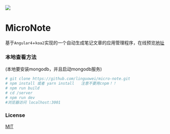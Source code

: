 ![](http://ouo33aiyh.bkt.clouddn.com/%E5%B1%8F%E5%B9%95%E5%BF%AB%E7%85%A7%202017-08-29%2009.41.31.png)

# MicroNote

基于`Angular4`+`koa2`实现的一个自动生成笔记文章的应用管理程序，在线预览[地址](https://lweiwei.com:3001)
### 本地查看方法
(本地要安装mongodb，并且启动mongodb服务)

``` bash
# git clone https://github.com/linguowei/micro-note.git
# npm install 或者 yarn install   注意不要用cnpm！！
# npm run build
# cd /server
# npm run dev
#浏览器访问 localhost:3001
```
### License
[MIT](https://www.oschina.net/question/54100_9455)
